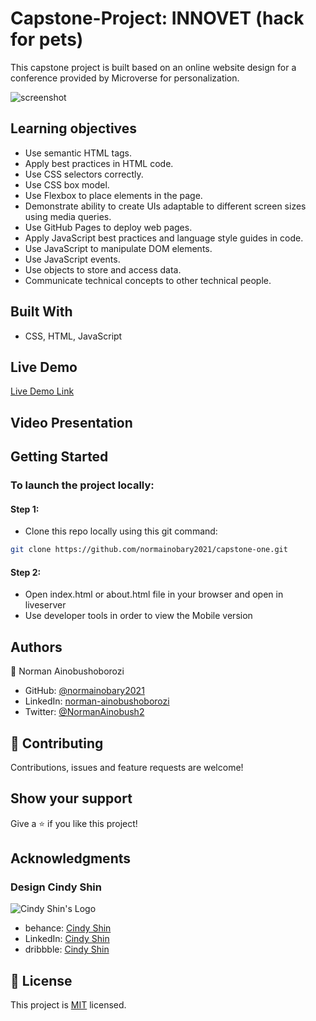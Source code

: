 # Capstone-Project: INNOVET (hack for pets)

This capstone project is built based on an online website design for a conference provided by Microverse for personalization.

![screenshot](./images/my_screenshot.png)

 ## Learning objectives

 - Use semantic HTML tags.
 - Apply best practices in HTML code.
 - Use CSS selectors correctly.
 - Use CSS box model.
 - Use Flexbox to place elements in the page.
 - Demonstrate ability to create UIs adaptable to different screen sizes using media queries.
 - Use GitHub Pages to deploy web pages.
 - Apply JavaScript best practices and language style guides in code.
 - Use JavaScript to manipulate DOM elements.
 - Use JavaScript events.
 - Use objects to store and access data.
 - Communicate technical concepts to other technical people.

## Built With

- CSS, HTML, JavaScript

## Live Demo

[Live Demo Link](https://)

## Video Presentation



## Getting Started

### To launch the project locally:

#### Step 1:
- Clone this repo locally using this git command:

```bash
git clone https://github.com/normainobary2021/capstone-one.git
```

#### Step 2:

- Open index.html or about.html file in your browser and open in liveserver
- Use developer tools in order to view the Mobile version

## Authors

👤 Norman Ainobushoborozi

- GitHub: [@normainobary2021](https://github.com/normainobary2021)
- LinkedIn: [norman-ainobushoborozi](https://www.linkedin.com/in/norman-ainobushoborozi/)
- Twitter: [@NormanAinobush2](https://twitter.com/NormanAinobush2)


## 🤝 Contributing

Contributions, issues and feature requests are welcome!


## Show your support

Give a ⭐️ if you like this project!

## Acknowledgments

### Design Cindy Shin

![Cindy Shin's Logo](https://mir-s3-cdn-cf.behance.net/user/115/0a3f923115241.576e64d0ea9fa.png)

- behance: [Cindy Shin](https://www.behance.net/adagio07)
- LinkedIn: [Cindy Shin](https://www.linkedin.com/in/adagio07/)
- dribbble: [Cindy Shin](https://dribbble.com/adagio07/collections)

## 📝 License

This project is [MIT](LICENSE.md) licensed.
